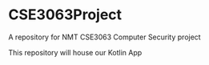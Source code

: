 # CSE3063Project
A repository for NMT CSE3063 Computer Security project

This repository will house our Kotlin App
